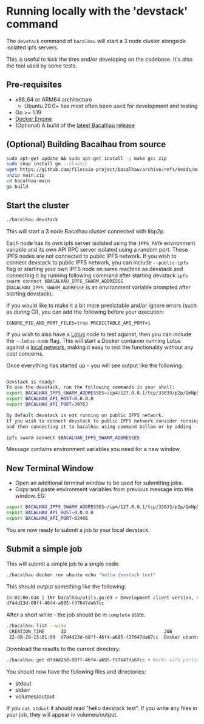 # Running locally with the 'devstack' command

The `devstack` command of `bacalhau` will start a 3 node cluster alongside isolated ipfs servers.

This is useful to kick the tires and/or developing on the codebase.  It's also the tool used by some tests.

## Pre-requisites

 * x86_64 or ARM64 architecture
    * Ubuntu 20.0+ has most often been used for development and testing
 * Go >= 1.19
 * [Docker Engine](https://docs.docker.com/get-docker/)
 * (Optional) A build of the [latest Bacalhau release](https://github.com/filecoin-project/bacalhau/releases/)

## (Optional) Building Bacalhau from source

```bash
sudo apt-get update && sudo apt-get install -y make gcc zip
sudo snap install go --classic
wget https://github.com/filecoin-project/bacalhau/archive/refs/heads/main.zip
unzip main.zip
cd bacalhau-main
go build
```

## Start the cluster

```bash
./bacalhau devstack
```

This will start a 3 node Bacalhau cluster connected with libp2p.

Each node has its own ipfs server isolated using the `IPFS_PATH` environment variable and its own API RPC server isolated using a random port. These IPFS nodes are not connected to public IPFS network. If you wish to connect devstack to public IPFS network, you can include `--public-ipfs` flag or starting your own IPFS node on same machine as devstack and connecting it by running following command after starting devstack `ipfs swarm connect $BACALHAU_IPFS_SWARM_ADDRESSE` (`BACALHAU_IPFS_SWARM_ADDRESSE` is an environment variable prompted after starting devstack).

If you would like to make it a bit more predictable and/or ignore errors (such as during CI), you can add the following before your execution:
```
IGNORE_PID_AND_PORT_FILES=true PREDICTABLE_API_PORT=1
```

If you wish to also have a [Lotus](https://lotus.filecoin.io/) node to test against, then you can include the `--lotus-node` flag. This will start a Docker container running Lotus against a [local network](https://lotus.filecoin.io/lotus/developers/local-network/), making it easy to test the functionality without any cost concerns.

Once everything has started up - you will see output like the following:

```bash

Devstack is ready!
To use the devstack, run the following commands in your shell:
export BACALHAU_IPFS_SWARM_ADDRESSES=/ip4/127.0.0.1/tcp/33033/p2p/QmNp5XqbkePNYtRzB2MXZPo6MxkeH6N2fYZRCLT57VsACn
export BACALHAU_API_HOST=0.0.0.0
export BACALHAU_API_PORT=39763

By default devstack is not running on public IPFS network.
If you wish to connect devstack to public IPFS network consider running new IPFS node daemon localy
and then connecting it to bacalhau using command bellow or by adding --public-ipfs flag:

ipfs swarm connect $BACALHAU_IPFS_SWARM_ADDRESSES
```

Message contains environment variables you need for a new window.

## New Terminal Window
* Open an additional terminal window to be used for submitting jobs.
* Copy and paste environment variables from previous message into this window. EG:

```bash
export BACALHAU_IPFS_SWARM_ADDRESSES=/ip4/127.0.0.1/tcp/33033/p2p/QmNp5XqbkePNYtRzB2MXZPo6MxkeH6N2fYZRCLT57VsACn
export BACALHAU_API_HOST=0.0.0.0
export BACALHAU_API_PORT=62406
```
You are now ready to submit a job to your local devstack.

## Submit a simple job

This will submit a simple job to a single node:

```bash
./bacalhau docker run ubuntu echo "hello devstack test"
```

This should output something like the following:
```bash
15:01:00.638 | INF bacalhau/utils.go:69 > Development client version, skipping version check
d7d4d23d-08ff-46f4-a695-f37647da67cc
```

After a short while - the job should be in `complete` state.

```bash
./bacalhau list --wide
 CREATION_TIME      ID                                    JOB                             STATE      RESULT
 22-08-29-15:01:00  d7d4d23d-08ff-46f4-a695-f37647da67cc  Docker ubuntu echo hello world  Published  /ipfs/QmW7TdjNEMzqmWxm5WPK1p6QCkeChxMLpvhLxyUW2wpjCf
```

Download the results to the current directory:
```bash
./bacalhau get d7d4d23d-08ff-46f4-a695-f37647da67cc # Works with partial IDs - just the first 8 characters
```

You should now have the following files and directories:
- stdout
- stderr
- volumes/output

If you `cat stdout` it should read "hello devstack test". If you write any files in your job, they will appear in volumes/output.
